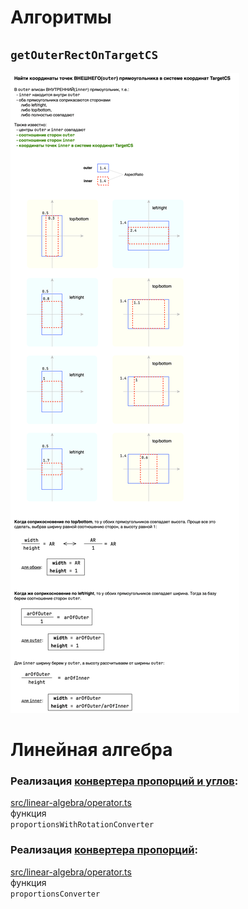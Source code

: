 # Алгоритмы

## `getOuterRectOnTargetCS`

![](./doc/pic/getOuterRectOnTargetCS.png)

# Линейная алгебра

### Реализация [конвертера пропорций и углов](https://rm.mapmakers.ru/projects/gis-meteo-online/wiki/%D0%9A%D0%BE%D0%BD%D0%B2%D0%B5%D1%80%D1%82%D0%B5%D1%80_%D0%BF%D1%80%D0%BE%D0%BF%D0%BE%D1%80%D1%86%D0%B8%D0%B9_%D0%B8_%D1%83%D0%B3%D0%BB%D0%BE%D0%B2):

[src/linear-algebra/operator.ts](https://gitlab.mapmakers.ru/web/gm/math/-/blob/master/src/linear-algebra/operator.ts)  
функция  
`proportionsWithRotationConverter`

### Реализация [конвертера пропорций](https://rm.mapmakers.ru/projects/gis-meteo-online/wiki/%D0%9A%D0%BE%D0%BD%D0%B2%D0%B5%D1%80%D1%82%D0%B5%D1%80_%D0%BF%D1%80%D0%BE%D0%BF%D0%BE%D1%80%D1%86%D0%B8%D0%B9):

[src/linear-algebra/operator.ts](https://gitlab.mapmakers.ru/web/gm/math/-/blob/master/src/linear-algebra/operator.ts)  
функция  
`proportionsConverter`
